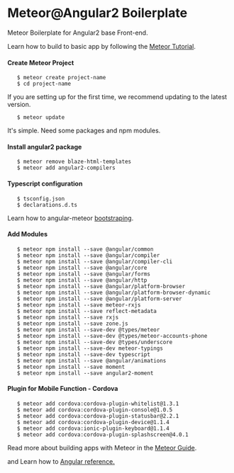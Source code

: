 # Meteor@Angular2 Boilerplate

Meteor Boilerplate for Angular2 base Front-end.

Learn how to build to basic app by following the [Meteor Tutorial](https://www.meteor.com/install).

#### Create Meteor Project
```
   $ meteor create project-name
   $ cd project-name
```
If you are setting up for the first time, we recommend updating to the latest version.
```
   $ meteor update
```
It's simple.
Need some packages and npm modules.

#### Install angular2 package
```
   $ meteor remove blaze-html-templates
   $ meteor add angular2-compilers
```

#### Typescript configuration
```
   $ tsconfig.json
   $ declarations.d.ts
```
Learn how to angular-meteor [bootstraping](https://angular-meteor.com/tutorials/whatsapp2/meteor/setup).

#### Add Modules
```
   $ meteor npm install --save @angular/common
   $ meteor npm install --save @angular/compiler
   $ meteor npm install --save @angular/compiler-cli
   $ meteor npm install --save @angular/core
   $ meteor npm install --save @angular/forms
   $ meteor npm install --save @angular/http
   $ meteor npm install --save @angular/platform-browser
   $ meteor npm install --save @angular/platform-browser-dynamic
   $ meteor npm install --save @angular/platform-server
   $ meteor npm install --save meteor-rxjs
   $ meteor npm install --save reflect-metadata
   $ meteor npm install --save rxjs
   $ meteor npm install --save zone.js
   $ meteor npm install --save-dev @types/meteor
   $ meteor npm install --save-dev @types/meteor-accounts-phone
   $ meteor npm install --save-dev @types/underscore
   $ meteor npm install --save-dev meteor-typings
   $ meteor npm install --save-dev typescript
   $ meteor npm install --save @angular/animations
   $ meteor npm install --save moment
   $ meteor npm install --save angular2-moment
```

#### Plugin for Mobile Function - Cordova
```
   $ meteor add cordova:cordova-plugin-whitelist@1.3.1
   $ meteor add cordova:cordova-plugin-console@1.0.5
   $ meteor add cordova:cordova-plugin-statusbar@2.2.1
   $ meteor add cordova:cordova-plugin-device@1.1.4
   $ meteor add cordova:ionic-plugin-keyboard@1.1.4
   $ meteor add cordova:cordova-plugin-splashscreen@4.0.1
```

Read more about building apps with Meteor in the [Meteor Guide](https://guide.meteor.com).

and Learn how to [Angular reference.](https://angular.io/guide/quickstart)
